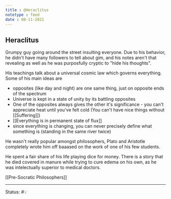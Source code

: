 ```yaml
---
title : @Heraclitus
notetype : feed
date : 08-11-2021
---
```


## Heraclitus


Grumpy guy going around the street insulting everyone. Due to his behavior, he didn't have many followers to tell about gim, and his notes aren't that revealing as well as he was purposfully cryptic to "hide his thoughts".

His teachings talk about a universal cosmic law which governs everything. Some of his main ideas are
- opposites (like day and night) are one same thing, just on opposite ends of the spectrum
- Universe is kept in a state of unity by its battling opposites
- One of the opposites always gives the other it's significance - you can't appreciate heat until you've felt cold (You can't have nice things without [[Suffering]])
- [[Everything is in permanent state of flux]]
- since everything is changing, you can never precisely define what something is (standing in the same river twice)

He wasn't really popular amongst philosophers, Plato and Aristotle completely wrote him off baaased on the work of one of his few students.

He spent a fair share of his life playing dice for money. There is a story that he died covered in manure while trying to cure edema on his own, as he was intelectually superior to medical doctors.

[[Pre-Socratic Philosophers]]

-----

Status: #💡 

